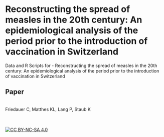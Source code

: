 # Reconstructing the spread of measles in the 20th century: An epidemiological analysis of the period prior to the introduction of vaccination in Switzerland
Data and R Scripts for - Reconstructing the spread of measles in the 20th century: An epidemiological analysis of the period prior to the introduction of vaccination in Switzerland
## Paper

<br >
Friedauer C, Matthes KL, Lang P, Staub K

<br >

<br >
<br >


[![CC BY-NC-SA 4.0][cc-by-nc-sa-image]][cc-by-nc-sa]

[cc-by-nc-sa]: http://creativecommons.org/licenses/by-nc-sa/4.0/
[cc-by-nc-sa-image]: https://licensebuttons.net/l/by-nc-sa/4.0/88x31.png
